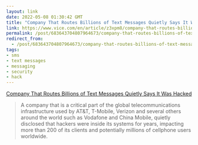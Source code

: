 ```yaml
---
layout: link
date: 2022-05-08 01:30:42 GMT
title: "Company That Routes Billions of Text Messages Quietly Says It Was Hacked"
link: https://www.vice.com/en/article/z3xpm8/company-that-routes-billions-of-text-messages-quietly-says-it-was-hacked?utm_campaign=wp_the_cybersecurity_202&utm_medium=email&utm_source=newsletter&wpisrc=nl_cybersecurity202
permalink: /post/683643704807964673/company-that-routes-billions-of-text-messages
redirect_from: 
  - /post/683643704807964673/company-that-routes-billions-of-text-messages
tags:
- sms
- text messages
- messaging
- security
- hack
---
```

<a href="https://www.vice.com/en/article/z3xpm8/company-that-routes-billions-of-text-messages-quietly-says-it-was-hacked?utm_campaign=wp_the_cybersecurity_202&utm_medium=email&utm_source=newsletter&wpisrc=nl_cybersecurity202">Company That Routes Billions of Text Messages Quietly Says It Was Hacked</a>

<blockquote>A company that is a critical part of the global telecommunications infrastructure used by AT&T, T-Mobile, Verizon and several others around the world such as Vodafone and China Mobile, quietly disclosed that hackers were inside its systems for years, impacting more than 200 of its clients and potentially millions of cellphone users worldwide.</blockquote>